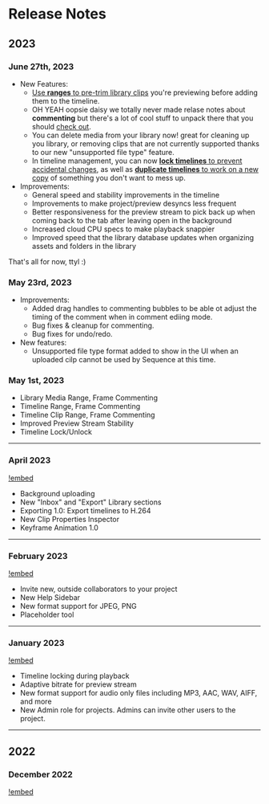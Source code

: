 # Release Notes

## 2023

### June 27th, 2023
- New Features:
    - [Use **ranges** to pre-trim library clips](/files_and_organization/preview_and_playback.md) you're previewing before adding them to the timeline.
    - OH YEAH oopsie daisy we totally never made relase notes about **commenting** but there's a lot of cool stuff to unpack there that you should [check out](/collaboration/commenting.md ).
    - You can delete media from your library now! great for cleaning up you library, or removing clips that are not currently supported thanks to our new "unsupported file type" feature.
    - In timeline management, you can now [**lock timelines** to prevent accidental changes](/files_and_organization/creating_and_navigating_timelines.md), as well as [**duplicate timelines** to work on a new copy](/files_and_organization/creating_and_navigating_timelines.md) of something you don't want to mess up.
- Improvements:
    - General speed and stability improvements in the timeline
    - Improvements to make project/preview desyncs less frequent
    - Better responsiveness for the preview stream to pick back up when coming back to the tab after leaving open in the background
    - Increased cloud CPU specs to make playback snappier
    - Improved speed that the library database updates when organizing assets and folders in the library

That's all for now, ttyl :) 

### May 23rd, 2023
- Improvements:
    - Added drag handles to commenting bubbles to be able ot adjust the timing of the comment when in comment ediing mode.
    - Bug fixes & cleanup for commenting.
    - Bug fixes for undo/redo.
- New features:
    - Unsupported file type format added to show in the UI when an uploaded cilp cannot be used by Sequence at this time.

### May 1st, 2023
- Library Media Range, Frame Commenting
- Timeline Range, Frame Commenting
- Timeline Clip Range, Frame Commenting
- Improved Preview Stream Stability
- Timeline Lock/Unlock

---

### April 2023

[!embed](https://youtu.be/Y0vY_NlUxbo)

- Background uploading
- New "Inbox" and "Export" Library sections
- Exporting 1.0: Export timelines to H.264
- New Clip Properties Inspector
- Keyframe Animation 1.0

---

### February 2023

[!embed](https://www.youtube.com/watch?v=2IuVQR8ordg)

- Invite new, outside collaborators to your project
- New Help Sidebar
- New format support for JPEG, PNG
- Placeholder tool

---

### January 2023

[!embed](https://www.youtube.com/watch?v=1HD48cR74qg)

- Timeline locking during playback
- Adaptive bitrate for preview stream
- New format support for audio only files including MP3, AAC, WAV, AIFF, and more
- New Admin role for projects. Admins can invite other users to the project.

---

## 2022
### December 2022

[!embed](https://www.youtube.com/watch?v=OTVt5Yn1l3s)

